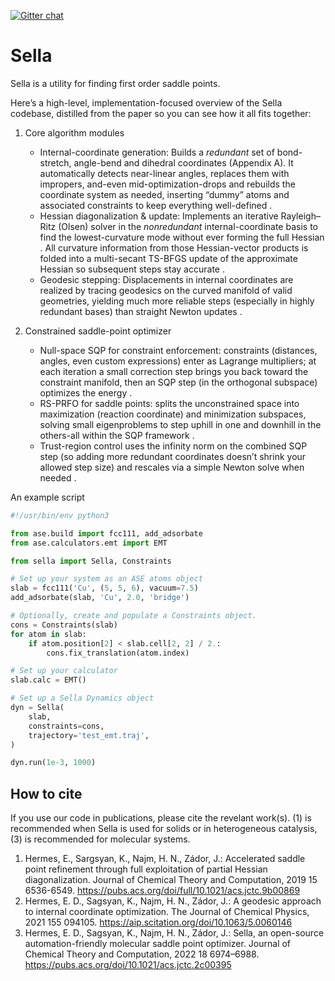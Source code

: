 [![Gitter chat](https://badges.gitter.im/gitterHQ/gitter.png)](https://gitter.im/zadorlab/sella)

# Sella

Sella is a utility for finding first order saddle points.

Here’s a high-level, implementation-focused overview of the Sella codebase, distilled from the paper so you can see how it all fits together:

1. Core algorithm modules

   * Internal-coordinate generation:
     Builds a *redundant* set of bond-stretch, angle-bend and dihedral coordinates (Appendix A).  It automatically detects near-linear angles, replaces them with impropers, and-even mid-optimization-drops and rebuilds the coordinate system as needed, inserting “dummy” atoms and associated constraints to keep everything well-defined .
   * Hessian diagonalization & update:
     Implements an iterative Rayleigh–Ritz (Olsen) solver in the *nonredundant* internal-coordinate basis to find the lowest-curvature mode without ever forming the full Hessian .  All curvature information from those Hessian-vector products is folded into a multi-secant TS-BFGS update of the approximate Hessian so subsequent steps stay accurate .
   * Geodesic stepping:
     Displacements in internal coordinates are realized by tracing geodesics on the curved manifold of valid geometries, yielding much more reliable steps (especially in highly redundant bases) than straight Newton updates .

2. Constrained saddle-point optimizer

   * Null-space SQP for constraint enforcement: constraints (distances, angles, even custom expressions) enter as Lagrange multipliers; at each iteration a small correction step brings you back toward the constraint manifold, then an SQP step (in the orthogonal subspace) optimizes the energy .
   * RS-PRFO for saddle points: splits the unconstrained space into maximization (reaction coordinate) and minimization subspaces, solving small eigenproblems to step uphill in one and downhill in the others-all within the SQP framework .
   * Trust-region control uses the infinity norm on the combined SQP step (so adding more redundant coordinates doesn’t shrink your allowed step size) and rescales via a simple Newton solve when needed .


An example script
```python
#!/usr/bin/env python3

from ase.build import fcc111, add_adsorbate
from ase.calculators.emt import EMT

from sella import Sella, Constraints

# Set up your system as an ASE atoms object
slab = fcc111('Cu', (5, 5, 6), vacuum=7.5)
add_adsorbate(slab, 'Cu', 2.0, 'bridge')

# Optionally, create and populate a Constraints object.
cons = Constraints(slab)
for atom in slab:
    if atom.position[2] < slab.cell[2, 2] / 2.:
        cons.fix_translation(atom.index)

# Set up your calculator
slab.calc = EMT()

# Set up a Sella Dynamics object
dyn = Sella(
    slab,
    constraints=cons,
    trajectory='test_emt.traj',
)

dyn.run(1e-3, 1000)
```




## How to cite

If you use our code in publications, please cite the revelant work(s). (1) is recommended when Sella is used for solids or in heterogeneous catalysis, (3) is recommended for molecular systems.

1. Hermes, E., Sargsyan, K., Najm, H. N., Zádor, J.: Accelerated saddle point refinement through full exploitation of partial Hessian diagonalization. Journal of Chemical Theory and Computation, 2019 15 6536-6549. https://pubs.acs.org/doi/full/10.1021/acs.jctc.9b00869
2. Hermes, E. D., Sagsyan, K., Najm, H. N., Zádor, J.: A geodesic approach to internal coordinate optimization. The Journal of Chemical Physics, 2021 155 094105. https://aip.scitation.org/doi/10.1063/5.0060146
3. Hermes, E. D., Sagsyan, K., Najm, H. N., Zádor, J.: Sella, an open-source automation-friendly molecular saddle point optimizer. Journal of Chemical Theory and Computation, 2022 18 6974–6988. https://pubs.acs.org/doi/10.1021/acs.jctc.2c00395

